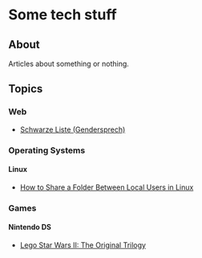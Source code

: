 # Some tech stuff

## About

Articles about something or nothing.

## Topics

### Web

* [Schwarze Liste (Gendersprech)](topic/web/schwarze-liste-gendersprech)
<!-- * [List of Online Shops](topic/web/online-shops.md) -->
<!-- * [List of Online Tools](topic/web/online-tools.md) -->

### Operating Systems

#### Linux

* [How to Share a Folder Between Local Users in Linux](topic/os/linux/shared-folder-local-users/index.md)

### Games

<!-- #### General -->
<!-- * [The Dos and Don'ts of Game Development](topic/game/etc/dos-and-donts-of-game-development.md) -->
<!-- * [List of Mobile Games](topic/game/etc/mobile-games.md) -->
#### Nintendo DS

* [Lego Star Wars II: The Original Trilogy](topic/game/nds/lego-star-wars-ii/index.md)

